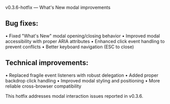 v0.3.6-hotfix — What's New modal improvements

## Bug fixes:
• Fixed "What's New" modal opening/closing behavior
• Improved modal accessibility with proper ARIA attributes
• Enhanced click event handling to prevent conflicts
• Better keyboard navigation (ESC to close)

## Technical improvements:
• Replaced fragile event listeners with robust delegation
• Added proper backdrop click handling
• Improved modal styling and positioning
• More reliable cross-browser compatibility

This hotfix addresses modal interaction issues reported in v0.3.6.





















